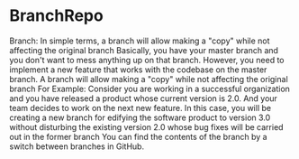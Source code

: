 # BranchRepo
Branch: In simple terms, a branch will allow making a "copy" while not affecting the original branch  Basically, you have your master branch and you don't want to mess anything up on that branch. However, you need to implement a new feature that works with the codebase on the master branch. A branch will allow making a "copy" while not affecting the original branch  For Example:  Consider you are working in a successful organization and you have released a product whose current version is  2.0. And your team decides to work on the next new feature. In this case, you will be creating a new branch for edifying the software product to version 3.0  without disturbing the existing version 2.0 whose bug fixes will be carried out in the former branch  You can find the contents of the branch by a switch between branches in GitHub.
